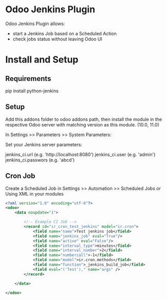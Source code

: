 # Odoo Jenkins Plugin

Odoo Jenkins Plugin allows:
* start a Jenkins Job based on a Scheduled Action
* check jobs status without leaving Odoo UI

# Install and Setup

## Requirements

pip install python-jenkins

## Setup

Add this addons folder to odoo addons path, then install the module in
the respective Odoo server with matching version as this module. (10.0,
11.0)

In Settings >> Parameters >> System Parameters:

Set your Jenkins server parameters:

jenkins_ci.url (e.g. 'http://localhost:8080')
jenkins_ci.user (e.g. 'admin')
jenkins_ci.passwors (e.g. 'abcd')

## Cron Job

Create a Scheduled Job in Settings >> Automation >> Scheduled Jobs or
Using XML in your modules

```xml
<?xml version="1.0" encoding="utf-8"?>
<odoo>
    <data noupdate="1">

        <!-- Example CI Job -->
        <record id="ir_cron_test_jenkins" model="ir.cron">
            <field name="name">Test jenkins job</field>
            <field name="jenkins_job" eval="True"/>
            <field name="active" eval="False"/>
            <field name="interval_type">minutes</field>
            <field name="interval_number">2</field>
            <field name="numbercall">-1</field>
            <field name="model">ir.cron.methods</field>
            <field name="function">_jenkins_build_job</field>
            <field eval="('Test')," name="args" />
        </record>

    </data>

</odoo>
```